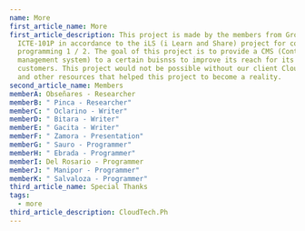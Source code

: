 ```yaml
---
name: More
first_article_name: More
first_article_description: This project is made by the members from Group 3 -
  ICTE-101P in accordance to the iLS (i Learn and Share) project for computer
  programming 1 / 2. The goal of this project is to provide a CMS (Content
  management system) to a certain buisnss to improve its reach for its
  customers. This project would not be possible without our client CloudTech.ph
  and other resources that helped this project to become a reality.
second_article_name: Members
memberA: Obseñares - Researcher
memberB: " Pinca - Researcher"
memberC: " Oclarino - Writer"
memberD: " Bitara - Writer"
memberE: " Gacita - Writer"
memberF: " Zamora - Presentation"
memberG: " Sauro - Programmer"
memberH: " Ebrada - Programmer"
memberI: Del Rosario - Programmer
memberJ: " Manipor - Programmer"
memberK: " Salvaloza - Programmer"
third_article_name: Special Thanks
tags:
  - more
third_article_description: CloudTech.Ph
---
```

